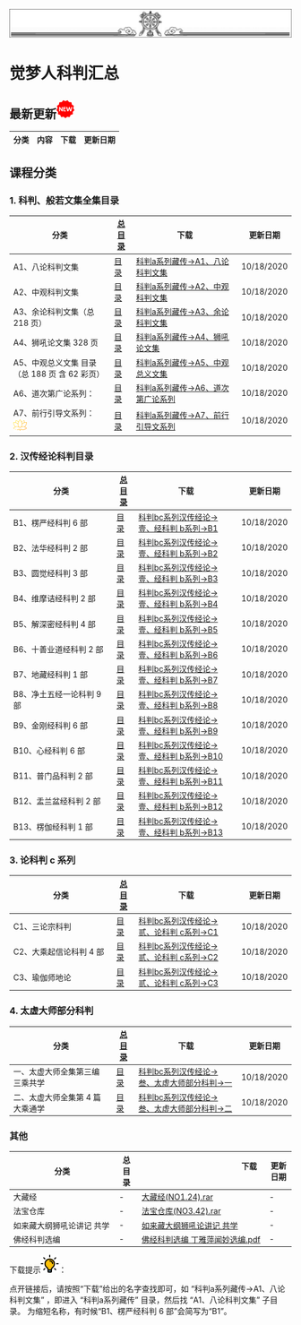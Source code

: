 ![top](./img/top.png)

# 觉梦人科判汇总 

## 最新更新![new](./img/new-32.png)

| 分类   | 内容  |下载|更新日期|
|---------|---|---|---|


## 课程分类



### 1. 科判、般若文集全集目录

|<img width=170/>分类<img width=170/>|[总目录](./md/a.md)|<img width=170/>下载<img width=170/>|更新日期|
|---------|---|---|---|
|A1、八论科判文集 | [目录](./md/a.md#a1八论科判文集)|[科判a系列藏传->A1、八论科判文集](https://cloud.189.cn/t/QZNz63n2IV3y)|10/18/2020|
|A2、中观科判文集|[目录](./md/a.md#a2中观科判文集)|[科判a系列藏传->A2、中观科判文集](https://cloud.189.cn/t/QZNz63n2IV3y)|10/18/2020| 
|A3、余论科判文集（总 218 页） |[目录](./md/a.md#a3余论科判文集总-218-页)|[科判a系列藏传->A3、余论科判文集](https://cloud.189.cn/t/QZNz63n2IV3y)|10/18/2020|
|A4、狮吼论文集 328 页|[目录](./md/a.md#a4狮吼论文集-328-页)|[科判a系列藏传->A4、狮吼论文集](https://cloud.189.cn/t/QZNz63n2IV3y)|10/18/2020|
|A5、中观总义文集 目录（总 188 页 含 62 彩页）|[目录](./md/a.md#a5)|[科判a系列藏传->A5、中观总义文集](https://cloud.189.cn/t/QZNz63n2IV3y)|10/18/2020|
|A6、道次第广论系列：|[目录](./md/a.md#a6道次第广论系列)|[科判a系列藏传->A6、道次第广论系列](https://cloud.189.cn/t/QZNz63n2IV3y)|10/18/2020|
|A7、前行引导文系列：![new](./img/lotus.png)|[目录](./md/a.md#a7前行引导文系列)|[科判a系列藏传->A7、前行引导文系列](https://cloud.189.cn/t/QZNz63n2IV3y)|10/18/2020|


### 2. 汉传经论科判目录

|<img width=170/>分类<img width=170/>|[总目录](b.md)|<img width=170/>下载<img width=170/>|更新日期|
|---------|---|---|---|
|B1、楞严经科判 6 部|[目录](b.md#b-1)|[科判bc系列汉传经论->壹、经科判 b系列->B1](https://cloud.189.cn/t/QZNz63n2IV3y)|10/18/2020|
|B2、法华经科判 2 部|[目录](b.md#b-2)|[科判bc系列汉传经论->壹、经科判 b系列->B2](https://cloud.189.cn/t/QZNz63n2IV3y)|10/18/2020|
|B3、圆觉经科判 3 部|[目录](b.md#b-3)|[科判bc系列汉传经论->壹、经科判 b系列->B3](https://cloud.189.cn/t/QZNz63n2IV3y)|10/18/2020|
|B4、维摩诘经科判 2 部|[目录](b.md#b-4)|[科判bc系列汉传经论->壹、经科判 b系列->B4](https://cloud.189.cn/t/QZNz63n2IV3y)|10/18/2020|
|B5、解深密经科判 4 部|[目录](b.md#b-5)|[科判bc系列汉传经论->壹、经科判 b系列->B5](https://cloud.189.cn/t/QZNz63n2IV3y)|10/18/2020|
|B6、十善业道经科判 2 部|[目录](b.md#b-6)|[科判bc系列汉传经论->壹、经科判 b系列->B6](https://cloud.189.cn/t/QZNz63n2IV3y)|10/18/2020|
|B7、地藏经科判 1 部|[目录](b.md#b-7)|[科判bc系列汉传经论->壹、经科判 b系列->B7](https://cloud.189.cn/t/QZNz63n2IV3y)|10/18/2020|
|B8、净土五经一论科判 9 部|[目录](b.md#b-8)|[科判bc系列汉传经论->壹、经科判 b系列->B8](https://cloud.189.cn/t/QZNz63n2IV3y)|10/18/2020|
|B9、金刚经科判 6 部|[目录](b.md#b-9)|[科判bc系列汉传经论->壹、经科判 b系列->B9](https://cloud.189.cn/t/QZNz63n2IV3y)|10/18/2020|
|B10、心经科判 6 部|[目录](b.md#b-10)|[科判bc系列汉传经论->壹、经科判 b系列->B10](https://cloud.189.cn/t/QZNz63n2IV3y)|10/18/2020|
|B11、普门品科判 2 部|[目录](b.md#b-11)|[科判bc系列汉传经论->壹、经科判 b系列->B11](https://cloud.189.cn/t/QZNz63n2IV3y)|10/18/2020|
|B12、盂兰盆经科判 2 部|[目录](b.md#b-12)|[科判bc系列汉传经论->壹、经科判 b系列->B12](https://cloud.189.cn/t/QZNz63n2IV3y)|10/18/2020|
|B13、楞伽经科判 1 部|[目录](b.md#b-13)|[科判bc系列汉传经论->壹、经科判 b系列->B13](https://cloud.189.cn/t/QZNz63n2IV3y)|10/18/2020|


### 3. 论科判 c 系列 

|<img width=170/>分类<img width=170/>|[总目录](c.md)|<img width=170/>下载<img width=170/>|更新日期|
|---------|---|---|---|
|C1、三论宗科判| [目录](c.md#c-1)|[科判bc系列汉传经论->贰、论科判 c系列->C1](https://cloud.189.cn/t/QZNz63n2IV3y)|10/18/2020|
|C2、大乘起信论科判 4 部| [目录](c.md#c-2)|[科判bc系列汉传经论->贰、论科判 c系列->C2](https://cloud.189.cn/t/QZNz63n2IV3y)|10/18/2020|
|C3、瑜伽师地论 | [目录](c.md#c-3)|[科判bc系列汉传经论->贰、论科判 c系列->C3](https://cloud.189.cn/t/QZNz63n2IV3y)|10/18/2020|


### 4. 太虚大师部分科判

|<img width=170/>分类<img width=170/>|[总目录](./md/tx.md)|<img width=170/>下载<img width=170/>|更新日期|
|---------|---|---|---|
|一、太虚大师全集第三编 三乘共学 | [目录](./md/tx.md#tx-1)|[科判bc系列汉传经论->叁、太虚大师部分科判->一](https://cloud.189.cn/t/QZNz63n2IV3y)|10/18/2020|
|二、太虚大师全集第 4 篇 大乘通学 | [目录](./md/tx.md#tx-2)|[科判bc系列汉传经论->叁、太虚大师部分科判->二](https://cloud.189.cn/t/QZNz63n2IV3y)|10/18/2020|


### 其他 

|<img width=170/>分类<img width=170/>|总目录|<img width=170/>下载<img width=170/>|更新日期|
|---------|---|---|---|
|大藏经| -|[大藏经(NO1.24).rar](https://cloud.189.cn/t/QZNz63n2IV3y)|-|
|法宝仓库|-|[法宝仓库(NO3.42).rar](https://cloud.189.cn/t/QZNz63n2IV3y)|-|
|如来藏大纲狮吼论讲记 共学| -|[如来藏大纲狮吼论讲记 共学](https://cloud.189.cn/t/QZNz63n2IV3y)|-|
|佛经科判选编|-|[佛经科判选编 丁雅萍闻妙选编.pdf](https://cloud.189.cn/t/QZNz63n2IV3y)|-|


下载提示![new](./img/lamp.png)：  

点开链接后，请按照“下载”给出的名字查找即可，如  “科判a系列藏传->A1、八论科判文集”  ，即进入  “科判a系列藏传”  目录，然后找  “A1、八论科判文集”  子目录。
为缩短名称，有时候“B1、楞严经科判 6 部”会简写为“B1”。
